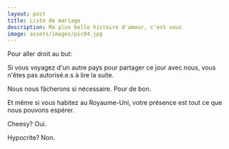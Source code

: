 ```yaml
---
layout: post
title: Liste de mariage
description: Ma plus belle histoire d'amour, c'est vous
image: assets/images/pic04.jpg
---
```


Pour aller droit au but:

Si vous voyagez d'un autre pays pour partager ce jour avec nous, vous n'êtes pas autorisé.e.s à lire la suite.

Nous nous fâcherons si nécessaire. Pour de bon.

Et même si vous habitez au Royaume-Uni, votre présence est tout ce que nous pouvons espérer.

Cheesy? Oui. 

Hypocrite? Non.
